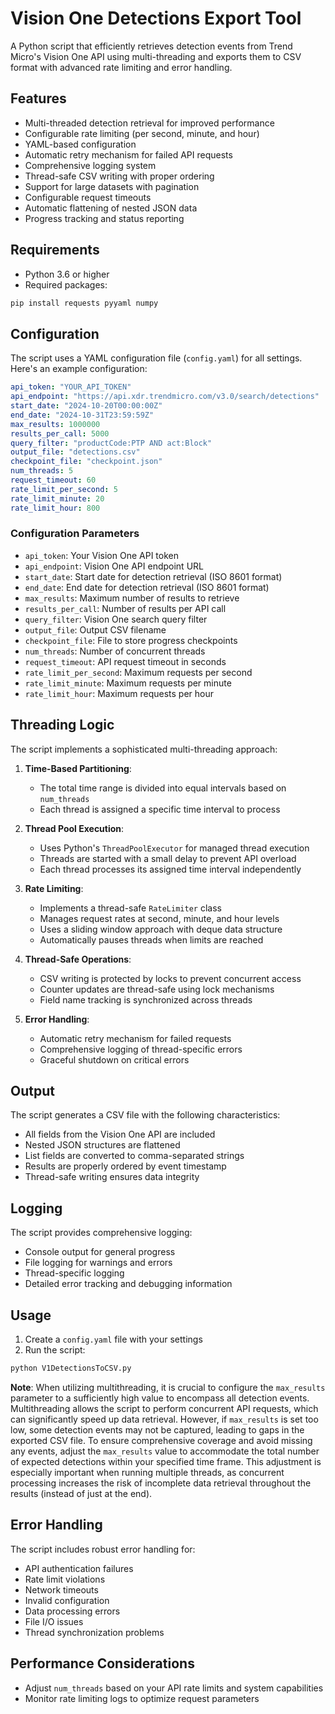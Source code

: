 # Vision One Detections Export Tool

A Python script that efficiently retrieves detection events from Trend Micro's Vision One API using multi-threading and exports them to CSV format with advanced rate limiting and error handling.

## Features

- Multi-threaded detection retrieval for improved performance
- Configurable rate limiting (per second, minute, and hour)
- YAML-based configuration
- Automatic retry mechanism for failed API requests
- Comprehensive logging system
- Thread-safe CSV writing with proper ordering
- Support for large datasets with pagination
- Configurable request timeouts
- Automatic flattening of nested JSON data
- Progress tracking and status reporting

## Requirements

- Python 3.6 or higher
- Required packages:
```bash
pip install requests pyyaml numpy
```

## Configuration

The script uses a YAML configuration file (`config.yaml`) for all settings. Here's an example configuration:

```yaml
api_token: "YOUR_API_TOKEN"
api_endpoint: "https://api.xdr.trendmicro.com/v3.0/search/detections"
start_date: "2024-10-20T00:00:00Z"
end_date: "2024-10-31T23:59:59Z"
max_results: 1000000
results_per_call: 5000
query_filter: "productCode:PTP AND act:Block"
output_file: "detections.csv"
checkpoint_file: "checkpoint.json"
num_threads: 5
request_timeout: 60
rate_limit_per_second: 5
rate_limit_minute: 20
rate_limit_hour: 800
```

### Configuration Parameters

- `api_token`: Your Vision One API token
- `api_endpoint`: Vision One API endpoint URL
- `start_date`: Start date for detection retrieval (ISO 8601 format)
- `end_date`: End date for detection retrieval (ISO 8601 format)
- `max_results`: Maximum number of results to retrieve
- `results_per_call`: Number of results per API call
- `query_filter`: Vision One search query filter
- `output_file`: Output CSV filename
- `checkpoint_file`: File to store progress checkpoints
- `num_threads`: Number of concurrent threads
- `request_timeout`: API request timeout in seconds
- `rate_limit_per_second`: Maximum requests per second
- `rate_limit_minute`: Maximum requests per minute
- `rate_limit_hour`: Maximum requests per hour

## Threading Logic

The script implements a sophisticated multi-threading approach:

1. **Time-Based Partitioning**: 
   - The total time range is divided into equal intervals based on `num_threads`
   - Each thread is assigned a specific time interval to process

2. **Thread Pool Execution**:
   - Uses Python's `ThreadPoolExecutor` for managed thread execution
   - Threads are started with a small delay to prevent API overload
   - Each thread processes its assigned time interval independently

3. **Rate Limiting**:
   - Implements a thread-safe `RateLimiter` class
   - Manages request rates at second, minute, and hour levels
   - Uses a sliding window approach with deque data structure
   - Automatically pauses threads when limits are reached

4. **Thread-Safe Operations**:
   - CSV writing is protected by locks to prevent concurrent access
   - Counter updates are thread-safe using lock mechanisms
   - Field name tracking is synchronized across threads

5. **Error Handling**:
   - Automatic retry mechanism for failed requests
   - Comprehensive logging of thread-specific errors
   - Graceful shutdown on critical errors

## Output

The script generates a CSV file with the following characteristics:

- All fields from the Vision One API are included
- Nested JSON structures are flattened
- List fields are converted to comma-separated strings
- Results are properly ordered by event timestamp
- Thread-safe writing ensures data integrity

## Logging

The script provides comprehensive logging:

- Console output for general progress
- File logging for warnings and errors
- Thread-specific logging
- Detailed error tracking and debugging information

## Usage

1. Create a `config.yaml` file with your settings
2. Run the script:
```bash
python V1DetectionsToCSV.py
```
**Note**: When utilizing multithreading, it is crucial to configure the `max_results` parameter to a sufficiently high value to encompass all detection events. Multithreading allows the script to perform concurrent API requests, which can significantly speed up data retrieval. However, if `max_results` is set too low, some detection events may not be captured, leading to gaps in the exported CSV file. To ensure comprehensive coverage and avoid missing any events, adjust the `max_results` value to accommodate the total number of expected detections within your specified time frame. This adjustment is especially important when running multiple threads, as concurrent processing increases the risk of incomplete data retrieval throughout the results (instead of just at the end).

## Error Handling

The script includes robust error handling for:
- API authentication failures
- Rate limit violations
- Network timeouts
- Invalid configuration
- Data processing errors
- File I/O issues
- Thread synchronization problems

## Performance Considerations

- Adjust `num_threads` based on your API rate limits and system capabilities
- Monitor rate limiting logs to optimize request parameters